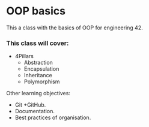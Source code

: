 # OOP basics

This a class with the basics of OOP for engineering 42. 


### This class will cover:

- 4Pillars
    - Abstraction
    - Encapsulation
    - Inheritance
    - Polymorphism
    
Other learning objectives:
- Git +GitHub.
- Documentation.
- Best practices of organisation. 